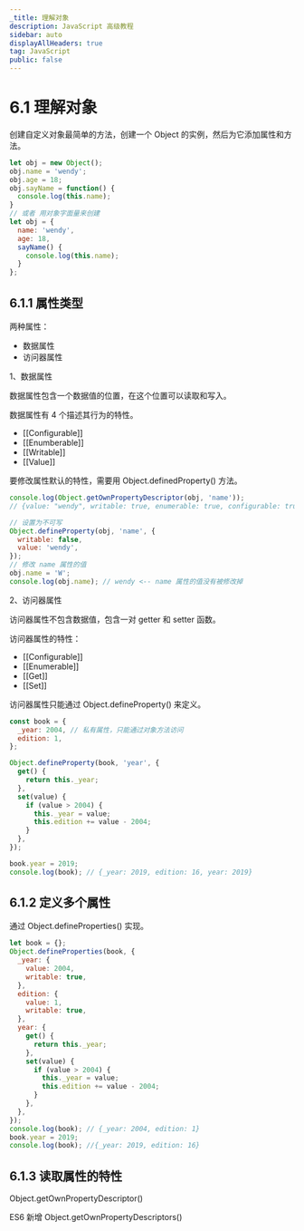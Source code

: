 ```yaml
---
_title: 理解对象
description: JavaScript 高级教程
sidebar: auto
displayAllHeaders: true
tag: JavaScript
public: false
---
```


# 6.1 理解对象

创建自定义对象最简单的方法，创建一个 Object 的实例，然后为它添加属性和方法。

```js
let obj = new Object();
obj.name = 'wendy';
obj.age = 18;
obj.sayName = function() {
  console.log(this.name);
}
// 或者 用对象字面量来创建
let obj = {
  name: 'wendy',
  age: 18,
  sayName() {
    console.log(this.name);
  }
};
```

## 6.1.1 属性类型

两种属性：

- 数据属性
- 访问器属性

1、数据属性

数据属性包含一个数据值的位置，在这个位置可以读取和写入。

数据属性有 4 个描述其行为的特性。

- [[Configurable]]
- [[Enumberable]]
- [[Writable]]
- [[Value]]

要修改属性默认的特性，需要用 Object.definedProperty() 方法。

```js
console.log(Object.getOwnPropertyDescriptor(obj, 'name'));
// {value: "wendy", writable: true, enumerable: true, configurable: true}

// 设置为不可写
Object.defineProperty(obj, 'name', {
  writable: false,
  value: 'wendy',
});
// 修改 name 属性的值
obj.name = 'W';
console.log(obj.name); // wendy <-- name 属性的值没有被修改掉
```

2、访问器属性

访问器属性不包含数据值，包含一对 getter 和 setter 函数。

访问器属性的特性：

- [[Configurable]]
- [[Enumerable]]
- [[Get]]
- [[Set]]

访问器属性只能通过 Object.defineProperty() 来定义。

```js
const book = {
  _year: 2004, // 私有属性，只能通过对象方法访问
  edition: 1,
};

Object.defineProperty(book, 'year', {
  get() {
    return this._year;
  },
  set(value) {
    if (value > 2004) {
      this._year = value;
      this.edition += value - 2004;
    }
  },
});

book.year = 2019;
console.log(book); // {_year: 2019, edition: 16, year: 2019}
```

## 6.1.2 定义多个属性

通过 Object.defineProperties() 实现。

```js
let book = {};
Object.defineProperties(book, {
  _year: {
    value: 2004,
    writable: true,
  },
  edition: {
    value: 1,
    writable: true,
  },
  year: {
    get() {
      return this._year;
    },
    set(value) {
      if (value > 2004) {
        this._year = value;
        this.edition += value - 2004;
      }
    },
  },
});
console.log(book); // {_year: 2004, edition: 1}
book.year = 2019;
console.log(book); //{_year: 2019, edition: 16}
```

## 6.1.3 读取属性的特性

Object.getOwnPropertyDescriptor()

ES6 新增 Object.getOwnPropertyDescriptors()